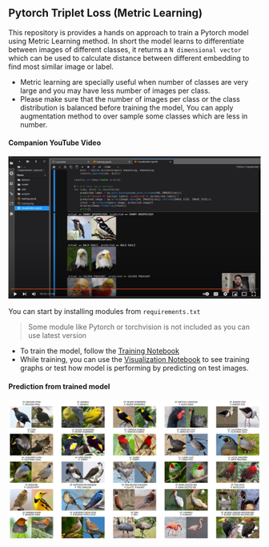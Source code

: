 ## Pytorch Triplet Loss (Metric Learning)

This repository is provides a hands on approach to train a Pytorch model using Metric Learning method. In short the model learns to differentiate between images of different classes, it returns a `N dimensional vector` which can be used to calculate distance between different embedding to find most similar image or label.

- Metric learning are specially useful when number of classes are very large and you may have less number of images per class.
- Please make sure that the number of images per class or the class distribution is balanced before training the model, You can apply augmentation method to over sample some classes which are less in number.

#### Companion YouTube Video

[![Youtube Video](Docs/yt.png)](https://www.youtube.com/watch?v=PTvyVjEH57M)

You can start by installing modules from `requirements.txt`

> Some module like Pytorch or torchvision is not included as you can use latest version

- To train the model, follow the [Training Notebook](https://github.com/imneonizer/pytorch-triplet-loss/blob/main/training.ipynb)
- While training, you can use the [Visualization Notebook](https://github.com/imneonizer/pytorch-triplet-loss/blob/main/visualization.ipynb) to see training graphs or test how model is performing by predicting on test images.

#### Prediction from trained model

![Prediction](Docs/prediction.png)